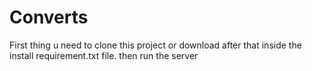 # Converts

First thing u need to clone this project or download after that inside the install requirement.txt file.
then run the server
